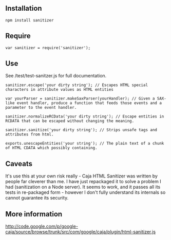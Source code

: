 ## Installation

```
npm install sanitizer
```

## Require

```
var sanitizer = require('sanitizer');
```

## Use

See /test/test-sanitzer.js for full documentation.

```
sanitizer.escape('your dirty string'); // Escapes HTML special characters in attribute values as HTML entities
```

```
var yourParser = sanitizer.makeSaxParser(yourHandler); // Given a SAX-like event handler, produce a function that feeds those events and a parameter to the event handler.
```

```
sanitizer.normalizeRCData('your dirty string'); // Escape entities in RCDATA that can be escaped without changing the meaning.
```

```
sanitizer.sanitize('your dirty string'); // Strips unsafe tags and attributes from html.
```

```
exports.unescapeEntities('your string'); // The plain text of a chunk of HTML CDATA which possibly containing.
```

## Caveats

It's use this at your own risk really - Caja HTML Sanitizer was written by people far cleverer than me. I have just repackaged it to solve a problem I had (sanitization on a Node server). It seems to work, and it passes all its tests in re-packaged form - however I don't fully understand its internals so cannot guarantee its security.


## More information

http://code.google.com/p/google-caja/source/browse/trunk/src/com/google/caja/plugin/html-sanitizer.js
